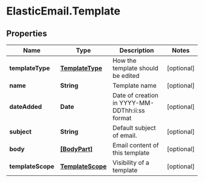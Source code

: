 # ElasticEmail.Template

## Properties

Name | Type | Description | Notes
------------ | ------------- | ------------- | -------------
**templateType** | [**TemplateType**](TemplateType.md) | How the template should be edited | [optional] 
**name** | **String** | Template name | [optional] 
**dateAdded** | **Date** | Date of creation in YYYY-MM-DDThh:ii:ss format | [optional] 
**subject** | **String** | Default subject of email. | [optional] 
**body** | [**[BodyPart]**](BodyPart.md) | Email content of this template | [optional] 
**templateScope** | [**TemplateScope**](TemplateScope.md) | Visibility of a template | [optional] 


